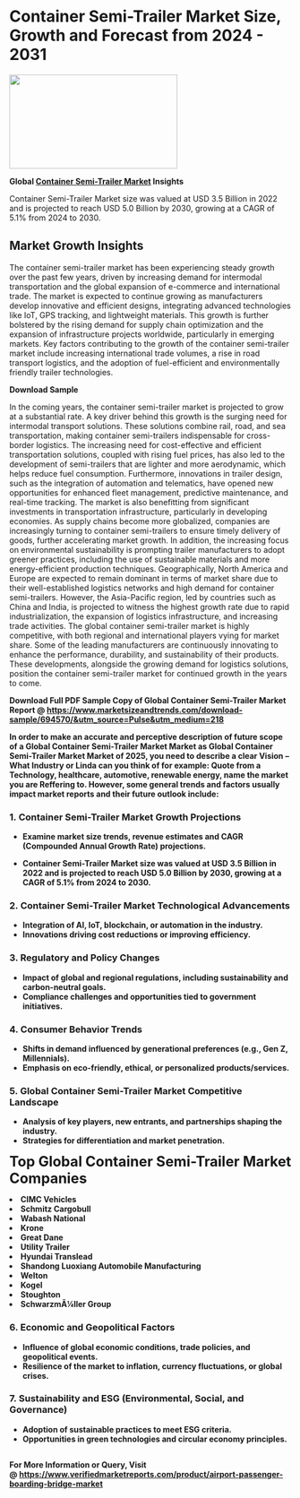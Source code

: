 <H1>Container Semi-Trailer Market Size, Growth and Forecast from 2024 - 2031</H1><img class="aligncenter size-medium wp-image-584254" src="https://thirdeyenews.in/wp-content/uploads/2024/09/Global-Market-Research-300x168.jpeg" alt="" width="300" height="168" /><p><strong>Global&nbsp;<a href="https://www.marketsizeandtrends.com/download-sample/694570/&amp;utm_source=Pulse&amp;utm_medium=218">Container Semi-Trailer Market</a> Insights</strong></p><p>Container Semi-Trailer Market size was valued at USD 3.5 Billion in 2022 and is projected to reach USD 5.0 Billion by 2030, growing at a CAGR of 5.1% from 2024 to 2030.</p><p><h2>Market Growth Insights</h2> <p>The container semi-trailer market has been experiencing steady growth over the past few years, driven by increasing demand for intermodal transportation and the global expansion of e-commerce and international trade. The market is expected to continue growing as manufacturers develop innovative and efficient designs, integrating advanced technologies like IoT, GPS tracking, and lightweight materials. This growth is further bolstered by the rising demand for supply chain optimization and the expansion of infrastructure projects worldwide, particularly in emerging markets. Key factors contributing to the growth of the container semi-trailer market include increasing international trade volumes, a rise in road transport logistics, and the adoption of fuel-efficient and environmentally friendly trailer technologies.</p> <p><strong>Download Sample</strong></p> <p>In the coming years, the container semi-trailer market is projected to grow at a substantial rate. A key driver behind this growth is the surging need for intermodal transport solutions. These solutions combine rail, road, and sea transportation, making container semi-trailers indispensable for cross-border logistics. The increasing need for cost-effective and efficient transportation solutions, coupled with rising fuel prices, has also led to the development of semi-trailers that are lighter and more aerodynamic, which helps reduce fuel consumption. Furthermore, innovations in trailer design, such as the integration of automation and telematics, have opened new opportunities for enhanced fleet management, predictive maintenance, and real-time tracking. The market is also benefitting from significant investments in transportation infrastructure, particularly in developing economies. As supply chains become more globalized, companies are increasingly turning to container semi-trailers to ensure timely delivery of goods, further accelerating market growth. In addition, the increasing focus on environmental sustainability is prompting trailer manufacturers to adopt greener practices, including the use of sustainable materials and more energy-efficient production techniques. Geographically, North America and Europe are expected to remain dominant in terms of market share due to their well-established logistics networks and high demand for container semi-trailers. However, the Asia-Pacific region, led by countries such as China and India, is projected to witness the highest growth rate due to rapid industrialization, the expansion of logistics infrastructure, and increasing trade activities. The global container semi-trailer market is highly competitive, with both regional and international players vying for market share. Some of the leading manufacturers are continuously innovating to enhance the performance, durability, and sustainability of their products. These developments, alongside the growing demand for logistics solutions, position the container semi-trailer market for continued growth in the years to come.</p> <p><strong></p><p><span class=""><strong>Download Full PDF Sample Copy of Global Container Semi-Trailer Market Report</strong> @ <a href="https://www.marketsizeandtrends.com/download-sample/694570/&amp;utm_source=Pulse&amp;utm_medium=218" target="_blank">https://www.marketsizeandtrends.com/download-sample/694570/&amp;utm_source=Pulse&amp;utm_medium=218</a></span></p><p>In order to make an accurate and perceptive description of future scope of a Global&nbsp;Container Semi-Trailer Market Market as Global&nbsp;Container Semi-Trailer Market Market of 2025, you need to describe a clear Vision &ndash; What Industry or Linda can you think of for example: Quote from a Technology, healthcare, automotive, renewable energy, name the market you are Reffering to. However, some general trends and factors usually impact market reports and their future outlook include:</p><h3>1.&nbsp;<strong>Container Semi-Trailer Market Growth Projections</strong></h3><ul><li>Examine market size trends, revenue estimates and CAGR (Compounded Annual Growth Rate) projections.</li><li><p>Container Semi-Trailer Market size was valued at USD 3.5 Billion in 2022 and is projected to reach USD 5.0 Billion by 2030, growing at a CAGR of 5.1% from 2024 to 2030.</p></li></ul><h3>2.&nbsp;<strong>Container Semi-Trailer Market Technological Advancements</strong></h3><ul><li>Integration of AI, IoT, blockchain, or automation in the industry.</li><li>Innovations driving cost reductions or improving efficiency.</li></ul><h3>3.&nbsp;<strong>Regulatory and Policy Changes</strong></h3><ul><li>Impact of global and regional regulations, including sustainability and carbon-neutral goals.</li><li>Compliance challenges and opportunities tied to government initiatives.</li></ul><h3>4.&nbsp;<strong>Consumer Behavior Trends</strong></h3><ul><li>Shifts in demand influenced by generational preferences (e.g., Gen Z, Millennials).</li><li>Emphasis on eco-friendly, ethical, or personalized products/services.</li></ul><h3>5.&nbsp;<strong>Global Container Semi-Trailer Market Competitive Landscape</strong></h3><ul><li>Analysis of key players, new entrants, and partnerships shaping the industry.</li><li>Strategies for differentiation and market penetration.</li></ul><p data-pm-slice="1 1 []"><span style="color: inherit; font-family: inherit; font-size: 25px;">Top Global Container Semi-Trailer Market Companies</span></p><div class="" data-test-id=""><p><li>CIMC Vehicles</li><li> Schmitz Cargobull</li><li> Wabash National</li><li> Krone</li><li> Great Dane</li><li> Utility Trailer</li><li> Hyundai Translead</li><li> Shandong Luoxiang Automobile Manufacturing</li><li> Welton</li><li> Kogel</li><li> Stoughton</li><li> SchwarzmÃ¼ller Group</li></p></div><h3>6.&nbsp;<strong>Economic and Geopolitical Factors</strong></h3><ul><li>Influence of global economic conditions, trade policies, and geopolitical events.</li><li>Resilience of the market to inflation, currency fluctuations, or global crises.</li></ul><h3>7.&nbsp;<strong>Sustainability and ESG (Environmental, Social, and Governance)</strong></h3><ul><li>Adoption of sustainable practices to meet ESG criteria.</li><li>Opportunities in green technologies and circular economy principles.</li></ul><h2><strong style="font-size: 14px;">For More Information or Query, Visit @&nbsp;</strong><a style="background-color: #ffffff; font-size: 14px;" href="https://www.marketsizeandtrends.com/report/container-semi-trailer-market/" target="_blank">https://www.verifiedmarketreports.com/product/airport-passenger-boarding-bridge-market</a></h2>
